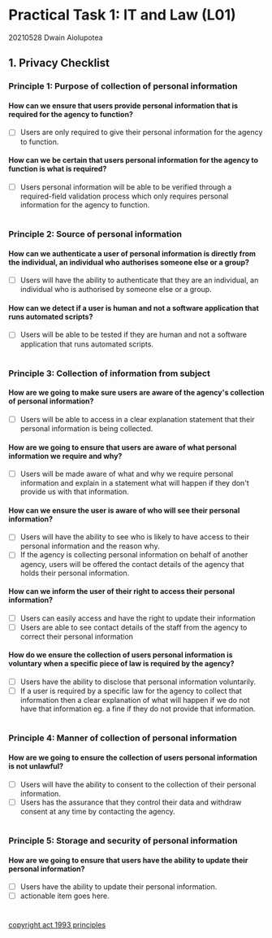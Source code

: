 # Practical Task 1: IT and Law (L01)
20210528 Dwain Aiolupotea

## 1. Privacy Checklist

### Principle 1: Purpose of collection of personal information

#### How can we ensure that users provide personal information that is required for the agency to function?
- [ ] Users are <!-- -only --> only required to give their personal information for the agency to function.

#### How can we be certain that users personal information for the agency to function is what is required?
- [ ] Users personal information will be able to be verified through a required-field validation process which only requires personal information for the agency to function.

# 

### Principle 2: Source of personal information

#### How can we authenticate a user of personal information is directly from the individual, an individual who authorises someone else or a group?
- [ ] Users will have the ability to authenticate that they are an individual, an individual who is authorised by someone else or a group. <!-- could be a checklist inception-->

#### How can we detect if a user is human and not a software application that runs automated scripts?
- [ ] Users will be able to be tested if they are human and not a software application that runs automated scripts. <!-- Good start keep going -->

#

### Principle 3: Collection of information from subject

#### How are we going to make sure users are aware of the agency's collection of personal information?
- [ ] Users will be able to access in a clear explanation statement that their personal information is being collected.

#### How are we going to ensure that users are aware of what personal information we require and why?
- [ ] Users will be made aware of what and why we require personal information and explain in a statement what will happen if they don't provide us with that information.

#### How can we ensure the user is aware of who will see their personal information?
- [ ] Users will have the ability to see who is likely to have access to their personal information and the reason why.
- [ ] If the agency is collecting personal information on behalf of another agency, users will be offered the contact details of the agency that holds their personal information.

#### How can we inform the user of their right to access their personal information?
- [ ] Users can easily access and have the right to update their information
- [ ] Users are able to see contact details of the staff from the agency to correct their personal information

#### How do we ensure the collection of users personal information is voluntary when a specific piece of law is required by the agency?
- [ ] Users have the ability to disclose that personal information voluntarily.
- [ ] If a user is required by a specific law for the agency to collect that information then a clear explanation of what will happen if we do not have that information eg. a fine if they do not provide that information.

#
<!-- MARKER - TO DO LIST Principle 4 and 5 to complete on the 7.03.2021 -->
### Principle 4: Manner of collection of personal information

#### How are we going to ensure the collection of users personal information is not unlawful?
- [ ] Users will have the ability to consent to the collection of their personal information. 
- [ ] Users has the assurance that they control their data and withdraw consent at any time by contacting the agency.

#

### Principle 5: Storage and security of personal information

#### How are we going to ensure that users have the ability to update their personal information? 
- [ ] Users have the ability to update their personal information. 
- [ ] actionable item goes here.

#

[copyright act 1993 principles](https://www.legislation.govt.nz/act/public/1993/0028/latest/DLM297038.html)
